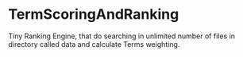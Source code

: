 # TermScoringAndRanking
Tiny Ranking Engine, that do searching in unlimited number of files in directory called data and calculate Terms weighting.
